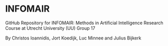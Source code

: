 # INFOMAIR
GitHub Repository for INFOMAIR: Methods in Artificial Intelligence Research Course at Utrecht University (UU) Group 17

By Christos Ioannidis, Jort Koedijk, Luc Minnee and Julius Bijkerk
